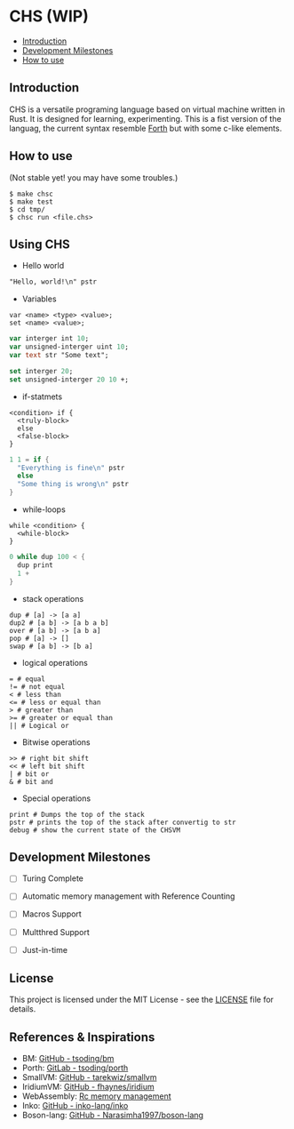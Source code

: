 # CHS (WIP)

- [Introduction](#introduction)
- [Development Milestones](#development-milestones)
- [How to use](#how-to-use)

## Introduction

CHS is a versatile programing language based on virtual machine written in Rust. It is designed for learning, experimenting.
This is a fist version of the languag, the current syntax resemble [Forth](https://en.wikipedia.org/wiki/Forth_(programming_language)) but with some c-like elements.

## How to use

(Not stable yet! you may have some troubles.)

```console
$ make chsc
$ make test
$ cd tmp/
$ chsc run <file.chs>
```

## Using CHS

- Hello world
```pascal
"Hello, world!\n" pstr
```
- Variables
```
var <name> <type> <value>;
set <name> <value>;
```
```pascal
var interger int 10;
var unsigned-interger uint 10;
var text str "Some text";

set interger 20;
set unsigned-interger 20 10 +;
```
- if-statmets
```
<condition> if {
  <truly-block>
  else
  <false-block>
}
```
```c
1 1 = if {
  "Everything is fine\n" pstr
  else
  "Some thing is wrong\n" pstr
}
```
- while-loops
```
while <condition> {
  <while-block>
}
```
```c
0 while dup 100 < {
  dup print
  1 +
}
```
- stack operations
```
dup # [a] -> [a a]
dup2 # [a b] -> [a b a b]
over # [a b] -> [a b a]
pop # [a] -> []
swap # [a b] -> [b a]
```
- logical operations
```
= # equal
!= # not equal
< # less than
<= # less or equal than
> # greater than
>= # greater or equal than
|| # Logical or

```
- Bitwise operations
```
>> # right bit shift
<< # left bit shift
| # bit or
& # bit and
```
- Special operations
```
print # Dumps the top of the stack
pstr # prints the top of the stack after convertig to str
debug # show the current state of the CHSVM
```

## 

## Development Milestones

- [ ] Turing Complete
- [ ] Automatic memory management with Reference Counting
- [ ] Macros Support
- [ ] Multthred Support
- [ ] Just-in-time


## License

This project is licensed under the MIT License - see the [LICENSE](LICENSE) file for details.

## References & Inspirations

- BM: [GitHub - tsoding/bm](https://github.com/tsoding/bm)
- Porth: [GitLab - tsoding/porth](https://gitlab.com/tsoding/porth)
- SmallVM: [GitHub - tarekwiz/smallvm](https://github.com/tarekwiz/smallvm)
- IridiumVM: [GitHub - fhaynes/iridium](https://github.com/fhaynes/iridium)
- WebAssembly: [Rc memory management](https://binji.github.io/posts/webassembly-type-checking/)
- Inko: [GitHub - inko-lang/inko](https://github.com/inko-lang/inko)
- Boson-lang: [GitHub - Narasimha1997/boson-lang](https://github.com/Narasimha1997/boson-lang)
